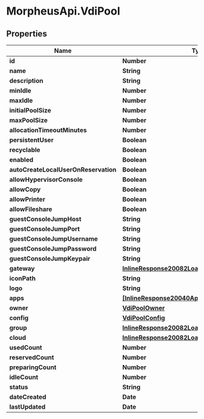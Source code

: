 # MorpheusApi.VdiPool

## Properties

Name | Type | Description | Notes
------------ | ------------- | ------------- | -------------
**id** | **Number** |  | [optional] 
**name** | **String** |  | [optional] 
**description** | **String** |  | [optional] 
**minIdle** | **Number** |  | [optional] 
**maxIdle** | **Number** |  | [optional] 
**initialPoolSize** | **Number** |  | [optional] 
**maxPoolSize** | **Number** |  | [optional] 
**allocationTimeoutMinutes** | **Number** |  | [optional] 
**persistentUser** | **Boolean** |  | [optional] 
**recyclable** | **Boolean** |  | [optional] 
**enabled** | **Boolean** |  | [optional] 
**autoCreateLocalUserOnReservation** | **Boolean** |  | [optional] 
**allowHypervisorConsole** | **Boolean** |  | [optional] 
**allowCopy** | **Boolean** |  | [optional] 
**allowPrinter** | **Boolean** |  | [optional] 
**allowFileshare** | **Boolean** |  | [optional] 
**guestConsoleJumpHost** | **String** |  | [optional] 
**guestConsoleJumpPort** | **String** |  | [optional] 
**guestConsoleJumpUsername** | **String** |  | [optional] 
**guestConsoleJumpPassword** | **String** |  | [optional] 
**guestConsoleJumpKeypair** | **String** |  | [optional] 
**gateway** | [**InlineResponse20082LoadBalancerInstanceSslCert**](InlineResponse20082LoadBalancerInstanceSslCert.md) |  | [optional] 
**iconPath** | **String** |  | [optional] 
**logo** | **String** |  | [optional] 
**apps** | [**[InlineResponse20040AppDeployInstance]**](InlineResponse20040AppDeployInstance.md) |  | [optional] 
**owner** | [**VdiPoolOwner**](VdiPoolOwner.md) |  | [optional] 
**config** | [**VdiPoolConfig**](VdiPoolConfig.md) |  | [optional] 
**group** | [**InlineResponse20082LoadBalancerInstanceSslCert**](InlineResponse20082LoadBalancerInstanceSslCert.md) |  | [optional] 
**cloud** | [**InlineResponse20082LoadBalancerInstanceSslCert**](InlineResponse20082LoadBalancerInstanceSslCert.md) |  | [optional] 
**usedCount** | **Number** |  | [optional] 
**reservedCount** | **Number** |  | [optional] 
**preparingCount** | **Number** |  | [optional] 
**idleCount** | **Number** |  | [optional] 
**status** | **String** |  | [optional] 
**dateCreated** | **Date** |  | [optional] 
**lastUpdated** | **Date** |  | [optional] 


